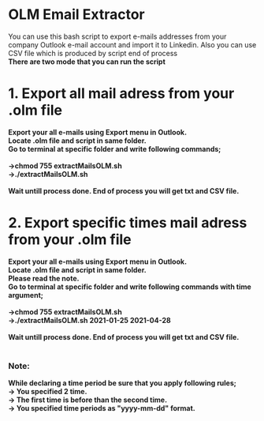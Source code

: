 <h1>OLM Email Extractor</h1>

You can use this bash script to export e-mails addresses from your company Outlook e-mail account and import it to Linkedin. Also you can use CSV file which is produced by script end of process
<br/>
<b> There are two mode that you can run the script
<br/>
  <h1>1. Export all mail adress from your .olm file</h1>
Export your all e-mails using Export menu in Outlook.<br/>
Locate .olm file and script in same folder.<br/>
Go to terminal at specific folder and write following commands;<br/>
<br/>
->chmod 755 extractMailsOLM.sh<br/>
->./extractMailsOLM.sh<br/>
<br/>
Wait untill process done. End of process you will get txt and CSV file.<br/>
  
<h1>2. Export specific times mail adress from your .olm file</h1>
Export your all e-mails using Export menu in Outlook.<br/>
Locate .olm file and script in same folder.<br/>
Please read the note.<br/>
Go to terminal at specific folder and write following commands with time argument;<br/>
<br/>
->chmod 755 extractMailsOLM.sh<br/>
->./extractMailsOLM.sh 2021-01-25 2021-04-28<br/>
<br/>
Wait untill process done. End of process you will get txt and CSV file.<br/>
<br/>
<h3>Note: </h3>While declaring a time period be sure that you apply following rules;
<br/>-> You specified 2 time.
<br/>-> The first time is before than the second time.
<br/>-> You specified time periods as "yyyy-mm-dd" format.
